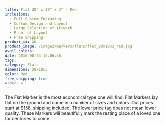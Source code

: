```yaml
---
title: Flat 20" x 10" x 3" - Red
inclusions:
  - Full Custom Engraving
  - Custom Design and Layout
  - Large Selection of Artwork
  - Proof of Layout
  - Free Shipping
product_id: 38
product_image: /images/markers/flats/flat_20x10x3_red.jpg
avail_colors: 
date: 2016-08-23 15:06:36
tags:
category: Flats
dimensions: 20x10x3
color: Red
free_shipping: true
order: 6
---
```

The Flat Marker is the most economical type one will find. Flat Markers lay flat on the ground and come in a number of sizes and colors. Our prices start at $158, shipping included. The lower price tag does not mean lower quality. These Markers will beautifully mark the resting place of a loved one for centuries to come.